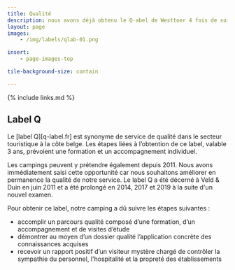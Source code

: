 ```yaml
---
title: Qualité
description: nous avons déjà obtenu le Q-abel de Westtoer 4 fois de suite
layout: page
images: 
    - /img/labels/qlab-01.png

insert:
    - page-images-top

tile-background-size: contain    

---
```



{% include links.md %}


## Label Q
Le [label Q][q-label.fr] est synonyme de service de qualité dans le secteur touristique à la côte belge. Les étapes liées à l’obtention de ce label, valable 3 ans, prévoient une formation et un accompagnement individuel.

Les campings peuvent y prétendre également depuis 2011. Nous avons immédiatement saisi cette opportunité car nous souhaitons améliorer en permanence la qualité de notre service. Le label Q a été décerné à Veld & Duin en juin 2011 et a été prolongé en 2014, 2017 et 2019 à la suite d'un nouvel examen.  

Pour obtenir ce label, notre camping a dû suivre les étapes suivantes :

- accomplir un parcours qualité composé d’une formation, d’un accompagnement et de visites d’étude
- démontrer au moyen d’un dossier qualité l’application concrète des connaissances acquises
- recevoir un rapport positif d’un visiteur mystère chargé de contrôler la sympathie du personnel, l'hospitalité et la propreté des établissements

